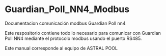 # Guardian_Poll_NN4_Modbus
Documentacion comunicación modbus Guardian Poll nn4

Este respositorio contiene todo lo necesario para comunicar con Guardian Poll NN4 mediante el protocolo modbus usando 
el puerto RS485.

Este manual corresponde al equipo de ASTRAL POOL
